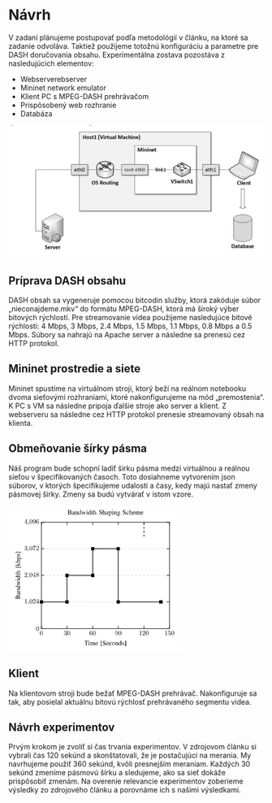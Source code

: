 # Návrh

V zadaní plánujeme postupovať podľa metodológií v článku, na ktoré sa zadanie odvoláva. Taktiež použijeme totožnú konfiguráciu a parametre pre DASH doručovania obsahu. Experimentálna zostava pozostáva z nasledujúcich elementov: 
* Webserverebserver
* Mininet network emulator
* Klient PC s MPEG-DASH prehrávačom
* Prispôsobený web rozhranie
* Databáza

![topology](https://github.com/aks-2017/semestralne-zadania-semestralne-zadanie-xbakonyi-xnagya3/blob/master/docs/topology.png)

## Príprava DASH obsahu

DASH obsah sa vygeneruje pomocou bitcodin služby, ktorá zakóduje súbor „nieconajdeme.mkv“ do formátu MPEG-DASH, ktorá má široký výber bitových rýchlostí. Pre streamovanie videa použijeme nasledujúce bitové rýchlosti: 4 Mbps, 3 Mbps, 2.4 Mbps, 1.5 Mbps, 1.1 Mbps, 0.8 Mbps a 0.5 Mbps. Súbory sa nahrajú na Apache server a následne sa prenesú cez HTTP protokol. 

## Mininet prostredie a siete

Mininet spustíme na virtuálnom stroji, ktorý beží na reálnom notebooku dvoma sieťovými rozhraniami, ktoré nakonfigurujeme na mód „premostenia“. K PC s VM sa následne pripoja ďalšie stroje ako server a klient. 
Z webserveru sa následne cez HTTP protokol prenesie streamovaný obsah na klienta.

## Obmeňovanie šírky pásma

Náš program bude schopní ladiť šírku pásma medzi virtuálnou a reálnou sieťou v špecifikovaných časoch. Toto dosiahneme vytvorením json súborov, v ktorých špecifikujeme udalosti a časy, kedy majú nastať zmeny pásmovej šírky. 
Zmeny sa budú vytvárať v istom vzore.

![bandwidthShaping](https://github.com/aks-2017/semestralne-zadania-semestralne-zadanie-xbakonyi-xnagya3/blob/master/docs/bandwidthShaping.PNG)

## Klient

Na klientovom stroji bude bežať MPEG-DASH prehrávač. Nakonfiguruje sa tak, aby posielal aktuálnu bitovú rýchlosť prehrávaného segmentu videa. 

## Návrh experimentov

Prvým krokom je zvoliť si čas trvania experimentov. V zdrojovom článku si vybrali čas 120 sekúnd a skonštatovali, že je postačujúci na merania. My navrhujeme použiť 360 sekúnd, kvôli presnejším meraniam. Každých 30 sekúnd zmeníme pásmovú šírku a sledujeme, ako sa sieť dokáže prispôsobiť zmenám.
Na overenie relevancie experimentov zoberieme výsledky zo zdrojového článku a porovnáme ich s našimi výsledkami.  

